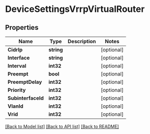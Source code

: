# DeviceSettingsVrrpVirtualRouter

## Properties

Name | Type | Description | Notes
------------ | ------------- | ------------- | -------------
**CidrIp** | **string** |  | [optional] 
**Interface** | **string** |  | [optional] 
**Interval** | **int32** |  | [optional] 
**Preempt** | **bool** |  | [optional] 
**PreemptDelay** | **int32** |  | [optional] 
**Priority** | **int32** |  | [optional] 
**SubinterfaceId** | **int32** |  | [optional] 
**VlanId** | **int32** |  | [optional] 
**Vrid** | **int32** |  | [optional] 

[[Back to Model list]](../README.md#documentation-for-models) [[Back to API list]](../README.md#documentation-for-api-endpoints) [[Back to README]](../README.md)


